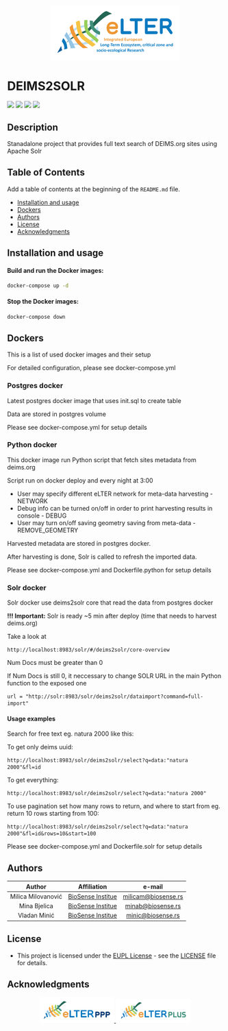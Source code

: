 <p align="center">
  <img src="assets/eLTER-IMAGE-eLTER_logo-v01.svg" alt="eLTER Project Logo" width="300" height="auto"/>
</p>

# DEIMS2SOLR

![](https://img.shields.io/badge/license-EUPL--1.2-orange)
![](https://img.shields.io/badge/Postgres-latest-orange)
![](https://img.shields.io/badge/Python-v3.9-orange)
![](https://img.shields.io/badge/Solr-9.2.1-orange)

## Description

Stanadalone project that provides full text search of DEIMS.org sites using Apache Solr

## Table of Contents

Add a table of contents at the beginning of the `README.md` file.

-   [Installation and usage](#installation-and-usage)
-   [Dockers](#dockers)  
-   [Authors](#authors)
-   [License](#license)
-   [Acknowledgments](#acknowledgments)

## Installation and usage

#### Build and run the Docker images:
```sh
docker-compose up -d
```

#### Stop the Docker images:
```sh
docker-compose down
```

## Dockers
This is a list of used docker images and their setup

For detailed configuration, please see docker-compose.yml

### Postgres docker
Latest postgres docker image that uses init.sql to create table

Data are stored in postgres volume

Please see docker-compose.yml for setup details

### Python docker

This docker image run Python script that fetch sites metadata from deims.org

Script run on docker deploy and every night at 3:00

- User may specify different eLTER network for meta-data harvesting - NETWORK
- Debug info can be turned on/off in order to print harvesting results in console - DEBUG
- User may turn on/off saving geometry saving from meta-data - REMOVE_GEOMETRY

Harvested metadata are stored in postgres docker.

After harvesting is done, Solr is called to refresh the imported data.

Please see docker-compose.yml and Dockerfile.python for setup details

### Solr docker
Solr docker use deims2solr core that read the data from postgres docker

<strong>!!! Important:</strong> Solr is ready ~5 min after deploy (time that needs to harvest deims.org)

Take a look at 
````commandline
http://localhost:8983/solr/#/deims2solr/core-overview
````
Num Docs must be greater than 0

If Num Docs is still 0, it neccessary to change SOLR URL in the main Python function to the exposed one
`````
url = "http://solr:8983/solr/deims2solr/dataimport?command=full-import"
`````

#### Usage examples
Search for free text eg. natura 2000 like this:

To get only deims uuid:
````
http://localhost:8983/solr/deims2solr/select?q=data:"natura 2000"&fl=id
````
To get everything:
````
http://localhost:8983/solr/deims2solr/select?q=data:"natura 2000"
````
To use pagination set how many rows to return, and where to start from eg. return 10 rows starting from 100:
````
http://localhost:8983/solr/deims2solr/select?q=data:"natura 2000"&fl=id&rows=10&start=100
````

Please see docker-compose.yml and Dockerfile.solr for setup details

## Authors

|       Author       |               Affiliation                |                       e-mail                       |
|:------------------:|:----------------------------------------:|:--------------------------------------------------:|
| Milica Milovanović | [BioSense Institue](https://biosense.rs) | [milicam\@biosense.rs](mailto:milicam@biosense.rs) |
|    Mina Bjelica    | [BioSense Institue](https://biosense.rs) |   [minab\@biosense.rs](mailto:minab@biosense.rs)   |
|    Vladan Minić    | [BioSense Institue](https://biosense.rs) |   [minic\@biosense.rs](mailto:minic@biosense.rs)   |


## License

-   This project is licensed under the [EUPL
    License](https://eupl.eu/) - see the [LICENSE](LICENSE) file for
    details.

## Acknowledgments

<p align="center">
  <a href="https://elter-ri.eu/elter-ppp">
    <img src="assets/eLTER-IMAGE-PPP_logo-v01.svg" alt="eLTER PLUS Logo" width="175" height="auto"/>
  </a> <a href="https://elter-ri.eu/elter-plus">
    <img src="assets/eLTER-IMAGE-PLUS_logo-v01.svg" width="175" height="auto"/>
  </a> <a href="https://elter-ri.eu/elter-enrich">
</p>
